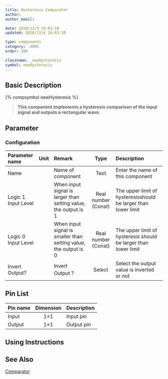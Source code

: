 ```yaml
---
title: Hysteresis Comparator
author:
author_email:

date: 2018/12/4 10:03:10
updated: 2018/12/4 10:03:10

type: components
category: -3005
order: 200

classname: _newHysteresis
symbol: newHysteresis
---
```


## Basic Description

{% compsymbol newHysteresis %}

> **This component implements a hysteresis comparison of the input signal and outputs a rectangular wave.**

## Parameter

### Configuration

| Parameter name      | Unit | Remark                                                           |        Type         | Description                                                     |
| :------------------ | :--- | :--------------------------------------------------------------- | :-----------------: | :-------------------------------------------------------------- |
| Name                |      | Name of component                                                |        Text         | Enter the name of this component                                |
| Logic 1 Input Level |      | When input signal is larger than setting value, the output is 1  | Real number (Const) | The upper limit of hysteresisshould be larger than lower limit  |
| Logic 0 Input Level |      | When input signal is smaller than setting value, the output is 0 | Real number (Const) | The upper limit of hysteresis should be larger than lower limit |
| Invert Output?      |      | Invert Output？                                                  |       Select        | Select the output value is inverted or not                      |

## Pin List

| Pin name | Dimension | Description |
| :------- | :-------: | :---------- |
| Input    |    1×1    | Input pin   |
| Output   |    1×1    | Output pin  |

## Using Instructions

## See Also

[Comparator](comp_newComparator.md)

